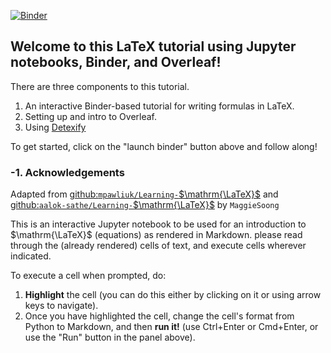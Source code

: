 [![Binder](https://mybinder.org/badge_logo.svg)](https://mybinder.org/v2/gh/MaggieSoong/Learning-LaTeX/HEAD)

## Welcome to this LaTeX tutorial using Jupyter notebooks, Binder, and Overleaf!
There are three components to this tutorial.
1. An interactive Binder-based tutorial for writing formulas in LaTeX.
2. Setting up and intro to Overleaf.
3. Using [Detexify](https://detexify.kirelabs.org/classify.html)

To get started, click on the "launch binder" button above and follow along!

### -1. Acknowledgements
Adapted from [github:`mpawliuk/Learning-`$\mathrm{\LaTeX}$](https://github.com/mpawliuk/Learning-LaTeX) and [github:`aalok-sathe/Learning-`$\mathrm{\LaTeX}$](https://github.com/aalok-sathe/Learning-LaTeX) by `MaggieSoong`

This is an interactive Jupyter notebook to be used for an introduction to $\mathrm{\LaTeX}$ (equations) as rendered in Markdown. please read through the (already rendered) cells of text, and execute cells wherever indicated. 

To execute a cell when prompted, do:
1. **Highlight** the cell (you can do this either by clicking on it or using arrow keys to navigate).
2. Once you have highlighted the cell, change the cell's format from Python to Markdown, and then **run it!** (use Ctrl+Enter or Cmd+Enter, or use the "Run" button in the panel above).

